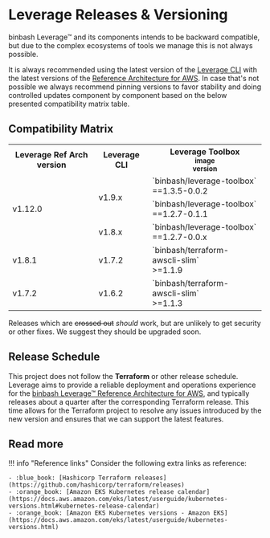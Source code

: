 
# Leverage Releases & Versioning

binbash Leverage™ and its components intends to be backward compatible, but due to the complex ecosystems of tools we
manage this is not always possible.

It is always recommended using the latest version of the [Leverage CLI](https://pypi.org/project/leverage/) with the latest versions of the
[Reference Architecture for AWS](https://github.com/binbashar/le-tf-infra-aws/releases). In case that's
not possible we always recommend pinning versions to favor stability and doing controlled updates
component by component based on the below presented compatibility matrix table.

## Compatibility Matrix

<table>
  <tr>
    <th>Leverage Ref Arch version</th>
    <th>Leverage CLI</th>
    <th>Leverage Toolbox<br /><small>image</small><br /><small>version</small></th>
  </tr>

  <tr>
    <td rowspan="3">v1.12.0</td>
    <td rowspan="2">v1.9.x</td>
    <td>`binbash/leverage-toolbox`<br /> ==1.3.5-0.0.2</td>
  </tr>
  <tr>
    <td>`binbash/leverage-toolbox`<br /> ==1.2.7-0.1.1</td>
  </tr>
  <tr>
    <td>v1.8.x</td>
    <td>`binbash/leverage-toolbox`<br /> ==1.2.7-0.0.x</td>
  </tr>
  <tr>
    <td>v1.8.1</td>
    <td>v1.7.2</td>
    <td>`binbash/terraform-awscli-slim`<br /> >=1.1.9</td>
  </tr>
  <tr>
    <td>v1.7.2</td>
    <td>v1.6.2</td>
    <td>`binbash/terraform-awscli-slim`<br /> >=1.1.3</td>
  </tr>

</table>

Releases which are ~~crossed out~~ _should_ work, but are unlikely to get security or other fixes.
We suggest they should be upgraded soon.

## Release Schedule

This project does not follow the **Terraform** or other release schedule. Leverage aims to
provide a reliable deployment and operations experience for the [binbash Leverage™ Reference Architecture
for AWS](https://leverage.binbash.co/how-it-works/ref-architecture/), and typically releases about a quarter after
the corresponding Terraform release. This time allows for the Terraform project to resolve any issues introduced
by the new version and ensures that we can support the latest features.

## Read more

!!! info "Reference links"
    Consider the following extra links as reference:

    - :blue_book: [Hashicorp Terraform releases](https://github.com/hashicorp/terraform/releases)
    - :orange_book: [Amazon EKS Kubernetes release calendar](https://docs.aws.amazon.com/eks/latest/userguide/kubernetes-versions.html#kubernetes-release-calendar)
    - :orange_book: [Amazon EKS Kubernetes versions - Amazon EKS](https://docs.aws.amazon.com/eks/latest/userguide/kubernetes-versions.html)
